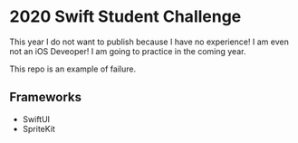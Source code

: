 # 2020 Swift Student Challenge
This year I do not want to publish because I have no experience! I am even not an iOS Deveoper! I am going to practice in the coming year.

This repo is an example of failure.
## Frameworks
* SwiftUI
* SpriteKit
